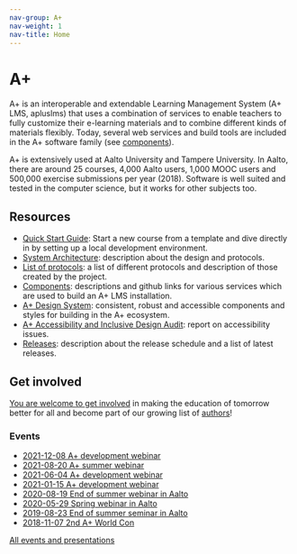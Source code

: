 ```yaml
---
nav-group: A+
nav-weight: 1
nav-title: Home
---
```

# A+

A+ is an interoperable and extendable Learning Management System (A+ LMS, apluslms)
that uses a combination of services to enable teachers to fully customize their
e-learning materials and to combine different kinds of materials flexibly.
Today, several web services and build tools are included in the A+ software family (see [components](components/)).

A+ is extensively used at Aalto University and Tampere University.
In Aalto, there are around 25 courses, 4,000 Aalto users, 1,000 MOOC users and 500,000 exercise submissions per year (2018).
Software is well suited and tested in the computer science,
but it works for other subjects too.

## Resources

* [Quick Start Guide](guides/quick/): Start a new course from a template and dive directly in by setting up a local development environment.
* [System Architecture](architecture/): description about the design and protocols.
* [List of protocols](protocols/): a list of different protocols and description of those created by the project.
* [Components](components/): descriptions and github links for various services which are used to build an A+ LMS installation.
* [A+ Design System](https://apluslms.github.io/a-plus-design-system/): consistent, robust and accessible components and styles for building in the A+ ecosystem.
* [A+ Accessibility and Inclusive Design Audit](https://apluslms.github.io/accessibility-audit/): report on accessibility issues.
* [Releases](releases/): description about the release schedule and a list of latest releases.

## Get involved

[You are welcome to get involved](contribute/) in making the education of tomorrow better for all and become part of our growing list of [authors](about/authors/)!


### Events

* [2021-12-08 A+ development webinar](events/2021-december/)
* [2021-08-20 A+ summer webinar](events/2021-summer/)
* [2021-06-04 A+ development webinar](events/2021-spring-development/)
* [2021-01-15 A+ development webinar](events/2021-development/)
* [2020-08-19 End of summer webinar in Aalto](events/2020-end-of-summer-in-aalto/)
* [2020-05-29 Spring webinar in Aalto](events/2020-spring-in-aalto/)
* [2019-08-23 End of summer seminar in Aalto](events/2019-end-of-summer-in-aalto/)
* [2018-11-07 2nd A+ World Con](events/2018-2nd-a-plus-world-con/)

[All events and presentations](events/)

